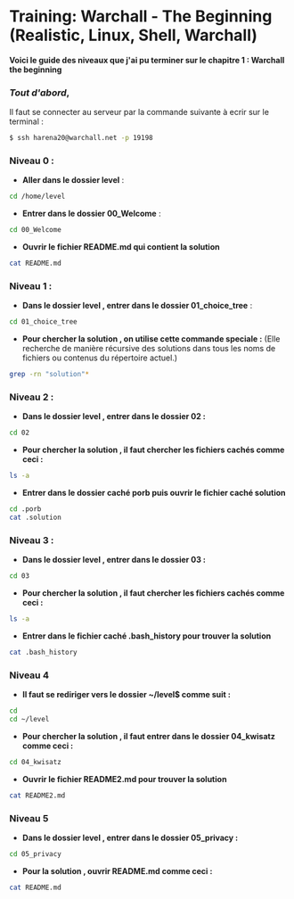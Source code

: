 
# Training: Warchall - The Beginning (Realistic, Linux, Shell, Warchall)

**Voici le guide des niveaux que j'ai pu terminer sur le chapitre 1 : Warchall the beginning**

### ***Tout d'abord***,
Il faut se connecter au serveur par la commande suivante à ecrir sur le terminal :
```sh
$ ssh harena20@warchall.net -p 19198
```

### Niveau 0 : 
- **Aller dans le dossier level** : 
```sh
cd /home/level
```
- **Entrer dans le dossier 00_Welcome** : 
```sh
cd 00_Welcome
```
- **Ouvrir le fichier README.md qui contient la solution**
```sh
cat README.md
```

### Niveau 1 : 
- **Dans le dossier level , entrer dans le dossier 01_choice_tree** : 
```sh
cd 01_choice_tree
```
- **Pour chercher la solution , on utilise cette commande speciale :**
(Elle recherche de manière récursive des solutions dans tous les noms de fichiers ou contenus du répertoire actuel.)
```sh
grep -rn "solution"*
```

### Niveau 2 :
- **Dans le dossier level , entrer dans le dossier 02 :** 
```sh
cd 02
```
- **Pour chercher la solution , il faut chercher les fichiers cachés comme ceci :**
```sh
ls -a
```
- **Entrer dans le dossier caché porb puis ouvrir le fichier caché solution**
```sh
cd .porb
cat .solution
```

### Niveau 3 : 
- **Dans le dossier level , entrer dans le dossier 03 :** 
```sh
cd 03
```
- **Pour chercher la solution , il faut chercher les fichiers cachés comme ceci :**
```sh
ls -a
```
- **Entrer dans  le fichier caché .bash_history pour trouver la solution** 
```sh
cat .bash_history
```

### Niveau 4
- **Il faut se rediriger vers le dossier ~/level$ comme suit :** 
```sh
cd 
cd ~/level 
```

- **Pour chercher la solution , il faut entrer dans le dossier 04_kwisatz comme ceci :**
```sh
cd 04_kwisatz
```
- **Ouvrir le fichier README2.md pour trouver la solution**
```sh
cat README2.md
```

### Niveau 5
- **Dans le dossier level , entrer dans le dossier 05_privacy :** 
```sh
cd 05_privacy
```
- **Pour la solution , ouvrir README.md comme ceci :**
```sh
cat README.md
```













